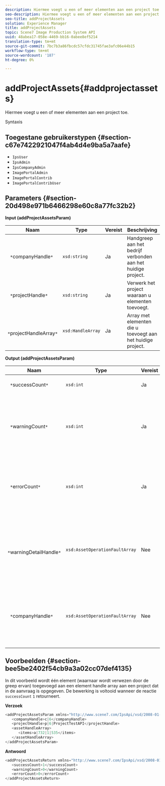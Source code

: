 ```yaml
---
description: Hiermee voegt u een of meer elementen aan een project toe.
seo-description: Hiermee voegt u een of meer elementen aan een project toe.
seo-title: addProjectAssets
solution: Experience Manager
title: addProjectAssets
topic: Scene7 Image Production System API
uuid: 48abea17-058e-4469-bb16-0abee8ef5214
translation-type: tm+mt
source-git-commit: 7bc7b3a86fbcdc57cfdc31745fae3afc06e44b15
workflow-type: tm+mt
source-wordcount: '187'
ht-degree: 0%

---
```



# addProjectAssets{#addprojectassets}

Hiermee voegt u een of meer elementen aan een project toe.

Syntaxis

## Toegestane gebruikerstypen {#section-c67e7422921047f4ab4d4e9ba5a7aafe}

* `IpsUser`
* `IpsAdmin`
* `IpsCompanyAdmin`
* `ImagePortalAdmin`
* `ImagePortalContrib`
* `ImagePortalContribUser`

## Parameters {#section-20d498e971b6466298e60c8a77fc32b2}

**Input (addProjectAssetsParam)**

| Naam | Type | Vereist | Beschrijving |
|---|---|---|---|
| ` *`companyHandle`*` | `xsd:string` | Ja | Handgreep aan het bedrijf verbonden aan het huidige project. |
| ` *`projectHandle`*` | `xsd:string` | Ja | Verwerk het project waaraan u elementen toevoegt. |
| ` *`projectHandleArray`*` | `xsd:HandleArray` | Ja | Array met elementen die u toevoegt aan het huidige project. |

**Output (addProjectAssetsParam)**

| Naam | Type | Vereist | Beschrijving |
|---|---|---|---|
| ` *`successCount`*` | `xsd:int` | Ja | Het aantal elementen dat is toegevoegd. |
| ` *`warningCount`*` | `xsd:int` | Ja | Het aantal waarschuwingen dat wordt gegenereerd wanneer de bewerking heeft geprobeerd elementen aan een project toe te voegen. |
| ` *`errorCount`*` | `xsd:int` | Ja | Het aantal fouten dat is gegenereerd toen de bewerking probeerde elementen toe te voegen aan een project. |
| ` *`warningDetailHandle`*` | `xsd:AssetOperationFaultArray` | Nee | Array met waarschuwingen die door elementen worden gegenereerd wanneer de bewerking probeerde deze aan een project toe te voegen. |
| ` *`companyHandle`*` | `xsd:AssetOperationFaultArray` | Nee | Array met fouten die door elementen worden gegenereerd wanneer de bewerking probeerde deze toe te voegen aan een project. |

## Voorbeelden {#section-bee5be2402f54cb9a3a02cc07def4135}

In dit voorbeeld wordt één element (waarnaar wordt verwezen door de greep ervan) toegevoegd aan een element handle array aan een project dat in de aanvraag is opgegeven. De bewerking is voltooid wanneer de reactie `successCount` `1` retourneert.

**Verzoek**

```java
<addProjectAssetsParam xmlns="http://www.scene7.com/IpsApi/xsd/2008-01-15">
   <companyHandle>c|6</companyHandle>
   <projectHandle>p|6|ProjectTestAPI</projectHandle>
   <assetHandleArray>
      <items>a|732|1|535</items>
   </assetHandleArray>
</addProjectAssetsParam>
```

**Antwoord**

```java
<addProjectAssetsReturn xmlns="http://www.scene7.com/IpsApi/xsd/2008-01-15">
   <successCount>1</successCount>
   <warningCount>0</warningCount>
   <errorCount>0</errorCount>
</addProjectAssetsReturn>
```

